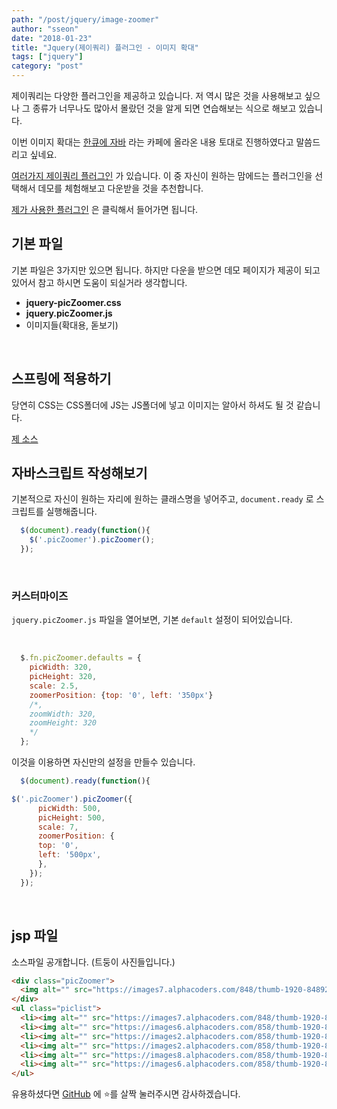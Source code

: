 ```yaml
---
path: "/post/jquery/image-zoomer"
author: "sseon"
date: "2018-01-23"
title: "Jquery(제이쿼리) 플러그인 - 이미지 확대"
tags: ["jquery"]
category: "post"
---
```


제이쿼리는 다양한 플러그인을 제공하고 있습니다. 저 역시 많은 것을 사용해보고 싶으나 그 종류가 너무나도 많아서 몰랐던 것을 알게 되면 연습해보는 식으로 해보고 있습니다.
<br/>

이번 이미지 확대는 [한큐에 자바](http://cafe.naver.com/javahanq/4748) 라는 카페에 올라온 내용 토대로 진행하였다고 말씀드리고 싶네요.
<br/>

[여러가지 제이쿼리 플러그인](https://www.jqueryscript.net/zoom/) 가 있습니다. 이 중 자신이 원하는 맘에드는 플러그인을 선택해서 데모를 체험해보고 다운받을 것을 추천합니다. 

[제가 사용한 플러그인](https://www.jqueryscript.net/zoom/jQuery-Plugin-For-Image-Zoom-On-Hover-picZoomer.html) 은 클릭해서 들어가면 됩니다.
<br/>

## 기본 파일

기본 파일은 3가지만 있으면 됩니다. 하지만 다운을 받으면 데모 페이지가 제공이 되고 있어서 참고 하시면 도움이 되실거라 생각합니다.
<br/>

- **jquery-picZoomer.css**
- **jquery.picZoomer.js**
- 이미지들(확대용, 돋보기)

<br/>

## 스프링에 적용하기

당연히 CSS는 CSS폴더에 JS는 JS폴더에 넣고 이미지는 알아서 하셔도 될 것 같습니다.

[제 소스](https://github.com/SeonHyungJo/My_Study/tree/master/Jquery/Practise_jquery_imageZoomer)
<br/>

## 자바스크립트 작성해보기

기본적으로 자신이 원하는 자리에 원하는 클래스명을 넣어주고, `document.ready` 로 스크립트를 실행해줍니다.

```js
  $(document).ready(function(){
    $('.picZoomer').picZoomer();
  });
```

<br/>

### 커스터마이즈

`jquery.picZoomer.js` 파일을 열어보면, 기본 `default` 설정이 되어있습니다.

<br/>

```js
  $.fn.picZoomer.defaults = {
    picWidth: 320,
    picHeight: 320,
    scale: 2.5,
    zoomerPosition: {top: '0', left: '350px'}
    /*,
    zoomWidth: 320,
    zoomHeight: 320
    */
  };
```

이것을 이용하면 자신만의 설정을 만들수 있습니다.

```js
  $(document).ready(function(){

$('.picZoomer').picZoomer({
      picWidth: 500,
      picHeight: 500,
      scale: 7,
      zoomerPosition: {
      top: '0',
      left: '500px',
      },
    });
  });
```

<br/>

## jsp 파일

소스파일 공개합니다. (트둥이 사진들입니다.)

```html
<div class="picZoomer">
  <img alt="" src="https://images7.alphacoders.com/848/thumb-1920-848920.png">
</div>
<ul class="piclist">
  <li><img alt="" src="https://images7.alphacoders.com/848/thumb-1920-848920.png"></li>
  <li><img alt="" src="https://images6.alphacoders.com/858/thumb-1920-858060.jpg"></li>
  <li><img alt="" src="https://images2.alphacoders.com/858/thumb-1920-858066.jpg"></li>
  <li><img alt="" src="https://images2.alphacoders.com/858/thumb-1920-858067.jpg"></li>
  <li><img alt="" src="https://images8.alphacoders.com/858/thumb-1920-858065.jpg"></li>
  <li><img alt="" src="https://images6.alphacoders.com/858/thumb-1920-858060.jpg"></li>
</ul>
```

유용하셨다면 [GitHub](https://github.com/SeonHyungJo/SeonHyungJo.github.io) 에 :star:를 살짝 눌러주시면 감사하겠습니다.
